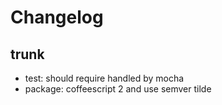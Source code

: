
# Changelog

## trunk

* test: should require handled by mocha
* package: coffeescript 2 and use semver tilde
